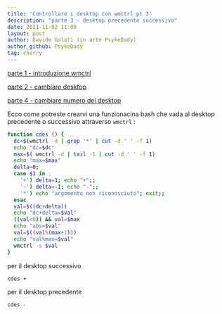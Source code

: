 ```yaml
---
title: 'Controllare i desktop con wmctrl pt 3'
description: "parte 3 - desktop precedente successivo"
date: 2021-11-02 11:00
layout: post
author: Davide Galati (in arte PsykeDady)
author_github: PsykeDady
tag: cherry
---
```


[parte 1 - introduzione wmctrl](https://feed.linuxpeople.org/posts/wmctrl-desktop-pt1)  

[parte 2 - cambiare desktop](https://feed.linuxpeople.org/posts/wmctrl-desktop-pt2)  

[parte 4 - cambiare numero dei desktop](https://feed.linuxpeople.org/posts/wmctrl-desktop-pt4)  

Ecco come potreste crearvi una funzionacina bash che vada al desktop precedente o successivo attraverso `wmctrl` : 

```bash
function cdes () { 
  dc=$(wmctrl -d | grep '*' | cut -d ' ' -f 1)
  echo "dc=$dc"
  max=$( wmctrl -d | tail -1 | cut -d ' ' -f 1)
  echo "max=$max"
  delta=0;
  case $1 in ;
    '+') delta=1; echo "+";;
    '-') delta=-1; echo "-";;
    '*') echo "argomento non riconosciuto"; exit;;
  esac
  val=$((dc+delta))
  echo "dc+delta=$val"
  ((val<0)) && val=$max
  echo "abs=$val"
  val=$((val%(max+1)))
  echo "val%max=$val"
  wmctrl -s $val
}
```

per il desktop successivo
```bash
cdes +
```

per il desktop precedente
```bash
cdes -
```
